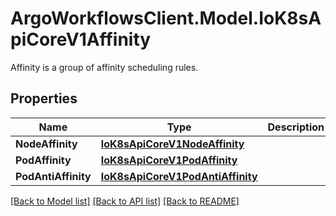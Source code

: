 # ArgoWorkflowsClient.Model.IoK8sApiCoreV1Affinity
Affinity is a group of affinity scheduling rules.

## Properties

Name | Type | Description | Notes
------------ | ------------- | ------------- | -------------
**NodeAffinity** | [**IoK8sApiCoreV1NodeAffinity**](IoK8sApiCoreV1NodeAffinity.md) |  | [optional] 
**PodAffinity** | [**IoK8sApiCoreV1PodAffinity**](IoK8sApiCoreV1PodAffinity.md) |  | [optional] 
**PodAntiAffinity** | [**IoK8sApiCoreV1PodAntiAffinity**](IoK8sApiCoreV1PodAntiAffinity.md) |  | [optional] 

[[Back to Model list]](../README.md#documentation-for-models) [[Back to API list]](../README.md#documentation-for-api-endpoints) [[Back to README]](../README.md)

